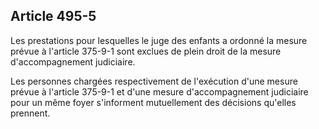 Article 495-5
----
Les prestations pour lesquelles le juge des enfants a ordonné la mesure prévue à
l'article 375-9-1 sont exclues de plein droit de la mesure d'accompagnement
judiciaire.

Les personnes chargées respectivement de l'exécution d'une mesure prévue à
l'article 375-9-1 et d'une mesure d'accompagnement judiciaire pour un même foyer
s'informent mutuellement des décisions qu'elles prennent.
